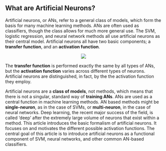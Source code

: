 ## What are Artificial Neurons?

Artificial neurons, or ANs, refer to a general class of models, which form the basis for many machine learning methods. ANs are often used as classifiers, though the class allows for much more general use. The SVM, logistic regression, and neural network methods all use artificial neurons as their central model. Artificial neurons all have two basic components; a **transfer function**, and an **activation function**. 

<p align="center">
  <img src="/assets/image6.png" />
</p>

The **transfer function** is performed exactly the same by all types of ANs, but the **activation function** varies across different types of neurons. Artificial neurons are distinguished, in fact, by the the activation function they employ. 


Artificial neurons are a **class of models**, not methods, which means that there is not a singular, standard way of **training ANs**. ANs are used as a central function in machine learning methods. AN based methods might be **single-neuron**, as in the case of SVMs, or **multi-neuron**, in the case of neural networks. Deep learning, the recent major success of the field, is called ‘deep’ after the extremely large volume of neurons that exist within a method.
This article introduces the basic formalism of artificial neurons. It focuses on and motivates the different possible activation functions. The central goal of this article is to introduce artificial neurons as a functional component of SVM, neural networks, and other common AN-based classifiers.
